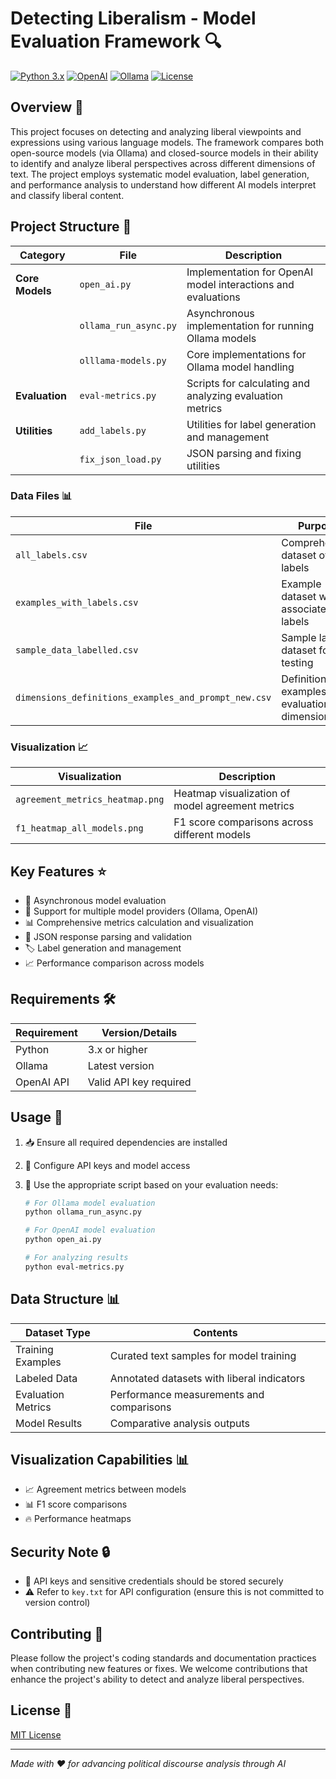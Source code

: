 # Detecting Liberalism - Model Evaluation Framework 🔍

[![Python 3.x](https://img.shields.io/badge/python-3.x-blue.svg)](https://www.python.org/)
[![OpenAI](https://img.shields.io/badge/OpenAI-API-green.svg)](https://openai.com/)
[![Ollama](https://img.shields.io/badge/Ollama-Models-orange.svg)](https://ollama.ai/)
[![License](https://img.shields.io/badge/License-MIT-yellow.svg)](https://opensource.org/licenses/MIT)

## Overview 🎯

This project focuses on detecting and analyzing liberal viewpoints and expressions using various language models. The framework compares both open-source models (via Ollama) and closed-source models in their ability to identify and analyze liberal perspectives across different dimensions of text. The project employs systematic model evaluation, label generation, and performance analysis to understand how different AI models interpret and classify liberal content.

## Project Structure 📁

| Category        | File                  | Description                                                  |
| --------------- | --------------------- | ------------------------------------------------------------ |
| **Core Models** | `open_ai.py`          | Implementation for OpenAI model interactions and evaluations |
|                 | `ollama_run_async.py` | Asynchronous implementation for running Ollama models        |
|                 | `olllama-models.py`   | Core implementations for Ollama model handling               |
| **Evaluation**  | `eval-metrics.py`     | Scripts for calculating and analyzing evaluation metrics     |
| **Utilities**   | `add_labels.py`       | Utilities for label generation and management                |
|                 | `fix_json_load.py`    | JSON parsing and fixing utilities                            |

### Data Files 📊

| File                                                 | Purpose                                            |
| ---------------------------------------------------- | -------------------------------------------------- |
| `all_labels.csv`                                     | Comprehensive dataset of labels                    |
| `examples_with_labels.csv`                           | Example dataset with associated labels             |
| `sample_data_labelled.csv`                           | Sample labeled dataset for testing                 |
| `dimensions_definitions_examples_and_prompt_new.csv` | Definitions and examples for evaluation dimensions |

### Visualization 📈

| Visualization                   | Description                                      |
| ------------------------------- | ------------------------------------------------ |
| `agreement_metrics_heatmap.png` | Heatmap visualization of model agreement metrics |
| `f1_heatmap_all_models.png`     | F1 score comparisons across different models     |

## Key Features ⭐

- 🚀 Asynchronous model evaluation
- 🤖 Support for multiple model providers (Ollama, OpenAI)
- 📊 Comprehensive metrics calculation and visualization
- 🔄 JSON response parsing and validation
- 🏷️ Label generation and management
- 📈 Performance comparison across models

## Requirements 🛠️

| Requirement | Version/Details        |
| ----------- | ---------------------- |
| Python      | 3.x or higher          |
| Ollama      | Latest version         |
| OpenAI API  | Valid API key required |

## Usage 📝

1. 📥 Ensure all required dependencies are installed
2. 🔑 Configure API keys and model access
3. 🚀 Use the appropriate script based on your evaluation needs:

   ```bash
   # For Ollama model evaluation
   python ollama_run_async.py

   # For OpenAI model evaluation
   python open_ai.py

   # For analyzing results
   python eval-metrics.py
   ```

## Data Structure 📊

| Dataset Type       | Contents                                   |
| ------------------ | ------------------------------------------ |
| Training Examples  | Curated text samples for model training    |
| Labeled Data       | Annotated datasets with liberal indicators |
| Evaluation Metrics | Performance measurements and comparisons   |
| Model Results      | Comparative analysis outputs               |

## Visualization Capabilities 📊

- 📈 Agreement metrics between models
- 📊 F1 score comparisons
- 🔥 Performance heatmaps

## Security Note 🔒

- 🔐 API keys and sensitive credentials should be stored securely
- ⚠️ Refer to `key.txt` for API configuration (ensure this is not committed to version control)

## Contributing 🤝

Please follow the project's coding standards and documentation practices when contributing new features or fixes. We welcome contributions that enhance the project's ability to detect and analyze liberal perspectives.

## License 📄

[MIT License](https://opensource.org/licenses/MIT)

---

_Made with ❤️ for advancing political discourse analysis through AI_
